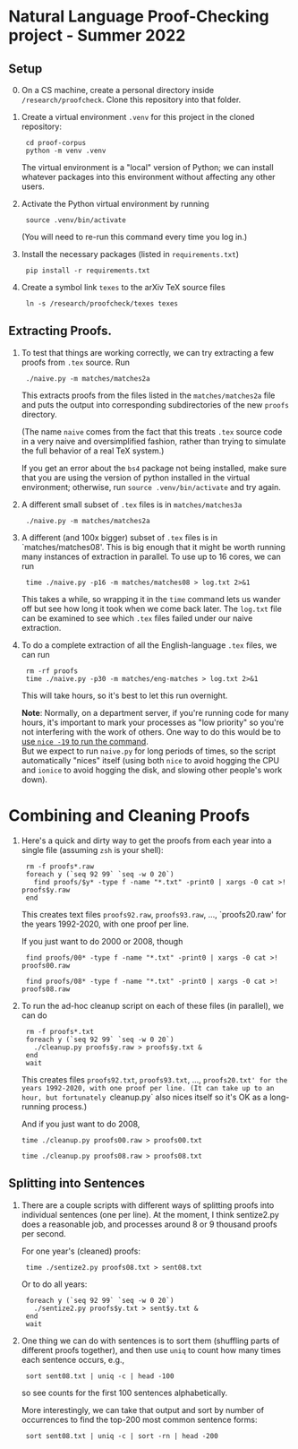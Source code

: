 # Natural Language Proof-Checking project - Summer 2022

## Setup

0. On a CS machine, create a personal directory inside `/research/proofcheck`. Clone this repository into that folder.

1. Create a virtual environment `.venv` for this project in the cloned repository:

        cd proof-corpus
        python -m venv .venv
        
   The virtual environment is a "local" version of Python; we can install whatever packages 
   into this environment without affecting any other users.

2. Activate the Python virtual environment by running

        source .venv/bin/activate

    (You will need to re-run this command every time you log in.)

3. Install the necessary packages (listed in `requirements.txt`)

        pip install -r requirements.txt
        
4. Create a symbol link `texes` to the arXiv TeX source files

        ln -s /research/proofcheck/texes texes
        
        
## Extracting Proofs.

1. To test that things are working correctly, we can try extracting a few proofs from `.tex` source. Run

        ./naive.py -m matches/matches2a
        
   This extracts proofs from the files listed in the `matches/matches2a` file and puts the output into corresponding
   subdirectories of the new `proofs` directory.
   
   (The name `naive` comes from the fact that this treats `.tex` source code in a very naive and oversimplified
   fashion, rather than trying to simulate the full behavior of a real TeX system.)

   If you get an error about the `bs4` package not being installed, make sure that you are using the 
   version of python installed in the virtual environment; otherwise, run `source .venv/bin/activate`
   and try again.

2. A different small subset of `.tex` files is in `matches/matches3a`

        ./naive.py -m matches/matches2a
              
3. A different (and 100x bigger) subset of `.tex` files is in `matches/matches08'. This is big enough that it might be worth running many instances of extraction in parallel. To use up to 16 cores, we can run

        time ./naive.py -p16 -m matches/matches08 > log.txt 2>&1

   This takes a while, so wrapping it in the `time` command lets us wander off but 
   see how long it took when we come back later. The `log.txt` file can be examined to see which 
   `.tex` files failed under our naive extraction.
   
4. To do a complete extraction of all the English-language `.tex` files, we can run

        rm -rf proofs
        time ./naive.py -p30 -m matches/eng-matches > log.txt 2>&1
        
   This will take hours, so it's best to let this run overnight.
   
   **Note**: Normally, on a department server, if you're running code for many hours, it's important to mark your 
   processes as "low priority" 
   so you're not interfering with the work of others. One way to do this would be
   to [use `nice -19` to run the command](https://www.cs.hmc.edu/twiki/bin/view/QREF/LongJobs).           
   But we expect to run `naive.py` for long periods of times, so the script 
   automatically "nices" itself (using both `nice` to avoid hogging the CPU and `ionice` to avoid hogging the disk,
   and slowing other people's work down). 

# Combining and Cleaning Proofs

1. Here's a quick and dirty way to get the proofs from each year into a single file (assuming `zsh` is your shell):

        rm -f proofs*.raw
        foreach y (`seq 92 99` `seq -w 0 20`)
          find proofs/$y* -type f -name "*.txt" -print0 | xargs -0 cat >! proofs$y.raw
        end

   This creates text files `proofs92.raw`, `proofs93.raw`, ..., `proofs20.raw' for the years 1992-2020,
   with one proof per line.

   If you just want to do 2000 or 2008, though

        find proofs/00* -type f -name "*.txt" -print0 | xargs -0 cat >! proofs00.raw

        find proofs/08* -type f -name "*.txt" -print0 | xargs -0 cat >! proofs08.raw
   

2. To run the ad-hoc cleanup script on each of these files (in parallel), we can do 

        rm -f proofs*.txt
        foreach y (`seq 92 99` `seq -w 0 20`)
          ./cleanup.py proofs$y.raw > proofs$y.txt &
        end
        wait

   This creates files `proofs92.txt`, `proofs93.txt`, ..., `proofs20.txt' for the years 1992-2020,
   with one proof per line. (It can take up to an hour, but fortunately `cleanup.py` also nices itself
   so it's OK as a long-running process.)
   
   And if you just want to do 2008,

       time ./cleanup.py proofs00.raw > proofs00.txt

       time ./cleanup.py proofs08.raw > proofs08.txt
   
## Splitting into Sentences

1. There are a couple scripts with different ways of splitting proofs into individual sentences
   (one per line). At the moment, I think sentize2.py does a reasonable job, and processes around 8 or 9 thousand 
   proofs per second.
   
   For one year's (cleaned) proofs:
   
        time ./sentize2.py proofs08.txt > sent08.txt
        
   Or to do all years:
   
        foreach y (`seq 92 99` `seq -w 0 20`)
          ./sentize2.py proofs$y.txt > sent$y.txt &
        end
        wait
   
2. One thing we can do with sentences is to sort them (shuffling parts of different proofs together),
   and then use `uniq` to count how many times each sentence occurs, e.g.,
   
        sort sent08.txt | uniq -c | head -100
        
   so see counts for the first 100 sentences alphabetically.
   
   More interestingly, we can take that output and 
   sort by number of occurrences to find the top-200 most 
   common sentence forms:
   
        sort sent08.txt | uniq -c | sort -rn | head -200
   
        

